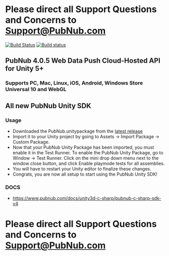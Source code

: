 # Please direct all Support Questions and Concerns to Support@PubNub.com

[![Build Status](https://api.travis-ci.org/pubnub/unity.svg?branch=master)](https://travis-ci.org/pubnub/unity) [![Build status](https://ci.appveyor.com/api/projects/status/1p3494pnt6rgqdsm/branch/master?svg=true)](https://ci.appveyor.com/project/PubNub/unity)

## PubNub 4.0.5 Web Data Push Cloud-Hosted API for Unity 5+
### Supports PC, Mac, Linux, iOS, Android, Windows Store Universal 10 and WebGL

## All new PubNub Unity SDK
### Usage
  * Downloaded the PubNub.unitypackage from the [latest release](https://github.com/pubnub/unity/releases/latest)
  * Import it to your Unity project by going to Assets -> Import Package -> Custom Package. 
  * Now that your PubNub Unity Package has been imported, you must enable it in the Test Runner. To enable the PubNub Unity Package, go to Window -> Test Runner. Click on the mini drop down menu next to the window close button, and click Enable playmode tests for all assemblies. 
  * You will have to restart your Unity editor to finalize these changes. 
  * Congrats, you are now all setup to start using the PubNub Unity SDK!
### DOCS 
  * https://www.pubnub.com/docs/unity3d-c-sharp/pubnub-c-sharp-sdk-v4

# Please direct all Support Questions and Concerns to Support@PubNub.com
